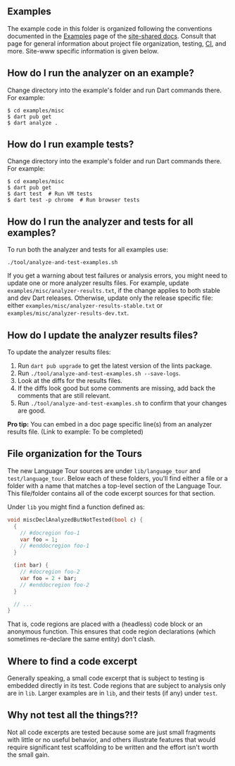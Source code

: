 ## Examples

The example code in this folder is organized following the conventions
documented in the [Examples][] page of the [site-shared docs][]. Consult that
page for general information about project file organization, testing, [CI][],
and more. Site-www specific information is given below.

## How do I run the analyzer on an example?

Change directory into the example's folder and run Dart commands there. For
example:

```console
$ cd examples/misc
$ dart pub get
$ dart analyze .
```

## How do I run example tests?

Change directory into the example's folder and run Dart commands there. For
example:

```console
$ cd examples/misc
$ dart pub get
$ dart test  # Run VM tests
$ dart test -p chrome  # Run browser tests
```

## How do I run the analyzer and tests for all examples?

To run both the analyzer and tests for all examples use:

```
./tool/analyze-and-test-examples.sh
```

If you get a warning about test failures or analysis errors, you might need to
update one or more analyzer results files. For example, update
`examples/misc/analyzer-results.txt`, if the change applies to both stable and
dev Dart releases. Otherwise, update only the release specific file: either
`examples/misc/analyzer-results-stable.txt` or
`examples/misc/analyzer-results-dev.txt`.

## How do I update the analyzer results files?

To update the analyzer results files:

1. Run `dart pub upgrade` to get the latest version of the lints package.
1. Run `./tool/analyze-and-test-examples.sh --save-logs`.
1. Look at the diffs for the results files.
1. If the diffs look good but some comments are missing,
   add back the comments that are still relevant.
1. Run `./tool/analyze-and-test-examples.sh` to confirm that
   your changes are good.

**Pro tip:** You can embed in a doc page specific line(s) from an analyzer
results file. (Link to example: To be completed)

## File organization for the Tours

The new Language Tour sources are under `lib/language_tour` and `test/language_tour`.
Below each of these folders, you'll find either a file or a folder with a name
that matches a top-level section of the Language Tour. This file/folder contains
all of the code excerpt sources for that section.

Under `lib` you might find a function defined as:

```dart
void miscDeclAnalyzedButNotTested(bool c) {
  {
    // #docregion foo-1
    var foo = 1;
    // #enddocregion foo-1
  }

  (int bar) {
    // #docregion foo-2
    var foo = 2 + bar;
    // #enddocregion foo-2
  }

  // ...
}
```

That is, code regions are placed with a (headless) code block or an anonymous
function. This ensures that code region declarations (which sometimes re-declare
the same entity) don't clash.

## Where to find a code excerpt

Generally speaking, a small code excerpt that is subject to testing is embedded
directly in its test. Code regions that are subject to analysis only
are in `lib`. Larger examples are in `lib`, and their tests (if any) under `test`.

## Why not test all the things?!?

Not all code excerpts are tested because some are just small fragments with
little or no useful behavior, and others illustrate features that would require
significant test scaffolding to be written and the effort isn't worth the small
gain.

[CI]: https://www.thoughtworks.com/continuous-integration
[site-shared docs]: https://github.com/dart-lang/site-shared/tree/main/doc
[Examples]: https://github.com/dart-lang/site-shared/blob/main/doc/examples.md
